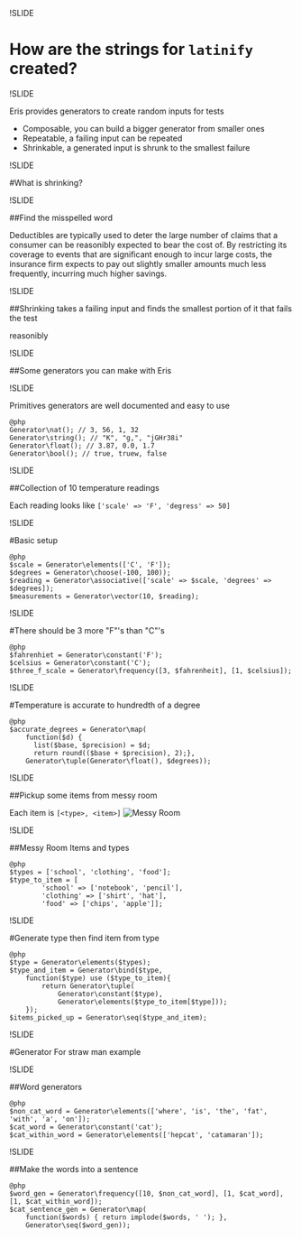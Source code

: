 !SLIDE

# How are the strings for `latinify` created?

!SLIDE

Eris provides generators to create random inputs for tests
- Composable, you can build a bigger generator from smaller ones
- Repeatable, a failing input can be repeated
- Shrinkable, a generated input is shrunk to the smallest failure

!SLIDE

#What is shrinking?

!SLIDE

##Find the misspelled word

Deductibles are typically used to deter the large number of claims that a consumer can be reasonibly expected to bear the cost of. By restricting its coverage to events that are significant enough to incur large costs, the insurance firm expects to pay out slightly smaller amounts much less frequently, incurring much higher savings.

!SLIDE

##Shrinking takes a failing input and finds the smallest portion of it that fails the test

reasonibly

!SLIDE

##Some generators you can make with Eris

!SLIDE

Primitives generators are well documented and easy to use

    @php
    Generator\nat(); // 3, 56, 1, 32
    Generator\string(); // "K", "g,", "jGHr38i"
    Generator\float(); // 3.87, 0.0, 1.7
    Generator\bool(); // true, truew, false

!SLIDE

##Collection of 10 temperature readings

Each reading looks like `['scale' => 'F', 'degress' => 50]`

!SLIDE

#Basic setup

    @php
    $scale = Generator\elements(['C', 'F']);
    $degrees = Generator\choose(-100, 100));
    $reading = Generator\associative(['scale' => $scale, 'degrees' => $degrees]);
    $measurements = Generator\vector(10, $reading);

!SLIDE

#There should be 3 more "F"'s than "C"'s

    @php
    $fahrenhiet = Generator\constant('F');
    $celsius = Generator\constant('C');
    $three_f_scale = Generator\frequency([3, $fahrenheit], [1, $celsius]);

!SLIDE

#Temperature is accurate to hundredth of a degree

    @php
    $accurate_degrees = Generator\map(
        function($d) {
          list($base, $precision) = $d;
          return round(($base + $precision), 2);},
        Generator\tuple(Generator\float(), $degrees));

!SLIDE

##Pickup some items from messy room

Each item is `[<type>, <item>]`
![Messy Room](../../images/messy_room.png)

!SLIDE

##Messy Room Items and types

    @php
    $types = ['school', 'clothing', 'food'];
    $type_to_item = [
            'school' => ['notebook', 'pencil'],
            'clothing' => ['shirt', 'hat'],
            'food' => ['chips', 'apple']];

!SLIDE

#Generate type then find item from type

    @php
    $type = Generator\elements($types);
    $type_and_item = Generator\bind($type,
        function($type) use ($type_to_item){
            return Generator\tuple(
                Generator\constant($type),
                Generator\elements($type_to_item[$type]));
        });
    $items_picked_up = Generator\seq($type_and_item);

!SLIDE

#Generator For straw man example

!SLIDE

##Word generators

    @php
    $non_cat_word = Generator\elements(['where', 'is', 'the', 'fat', 'with', 'a', 'on']);
    $cat_word = Generator\constant('cat');
    $cat_within_word = Generator\elements(['hepcat', 'catamaran']);

!SLIDE

##Make the words into a sentence

    @php
    $word_gen = Generator\frequency([10, $non_cat_word], [1, $cat_word], [1, $cat_within_word]);
    $cat_sentence_gen = Generator\map(
        function($words) { return implode($words, ' '); },
        Generator\seq($word_gen));
